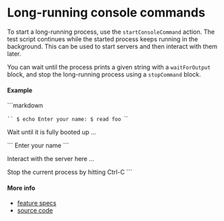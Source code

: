 # Long-running console commands

To start a long-running process, use the `startConsoleCommand` action.
The test script continues while the started process keeps running in the background.
This can be used to start servers and then interact with them later.

You can wait until the process prints a given string with a `waitForOutput` block,
and stop the long-running process using a `stopCommand` block.



#### Example
<a class="tr_runMarkdownInTextrun">
```markdown
<a class="tr_startConsoleCommand">

`​``
$ echo Enter your name:
$ read foo
`​``
</a>

Wait until it is fully booted up ...

<a class="tr_waitForOutput">
`​``
Enter your name
`​``
</a>

Interact with the server here ...

<a class="tr_stopConsoleCommand">
Stop the current process by hitting Ctrl-C
</a>
```
</a>


#### More info

- [feature specs](../../features/activity-types/built-in/start-stop-console-command/basic.feature)
- [source code](../../src/activity-types/start-console-command.js)
